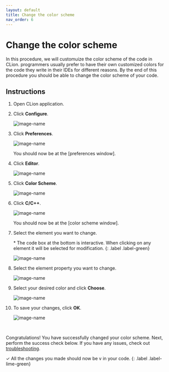 ```yaml
---
layout: default
title: Change the color scheme
nav_order: 6
---
```


# Change the color scheme

In this procedure, we will customuize the color scheme of the code in CLion. programmers usually prefer to have their own customized colors for the code they write in their IDEs for different reasons. By the end of this procedure you should be able to change the color scheme of your code.

## Instructions

1. Open CLion application.
2. Click **Configure**.

    ![image-name](https://github.com/AmirAshvins/how-to-use-CLion/blob/gh-pages/assets/images/proc5-image1.png?raw=true "alt text here")

3. Click **Preferences**.

    ![image-name](https://github.com/AmirAshvins/how-to-use-CLion/blob/gh-pages/assets/images/proc5-image2.png?raw=true "alt text here")

    You should now be at the [preferences window].

4. Click **Editor**.

    ![image-name](https://github.com/AmirAshvins/how-to-use-CLion/blob/gh-pages/assets/images/proc5-image3.png?raw=true "alt text here")

5. Click **Color Scheme**.

    ![image-name](https://github.com/AmirAshvins/how-to-use-CLion/blob/gh-pages/assets/images/proc5-image4.png?raw=true "alt text here")

6. Click **C/C++**.

    ![image-name](https://github.com/AmirAshvins/how-to-use-CLion/blob/gh-pages/assets/images/proc5-img5.png?raw=true "alt text here")

    You should now be at the [color scheme window].

7. Select the element you want to change.

    \* The code box at the bottom is interactive. When clicking on any element it will be selected for modification.
      {: .label .label-green}

    ![image-name](https://github.com/AmirAshvins/how-to-use-CLion/blob/gh-pages/assets/images/proc5-img6.png?raw=true "alt text here")

8. Select the element property you want to change.

    ![image-name](https://github.com/AmirAshvins/how-to-use-CLion/blob/gh-pages/assets/images/proc5-img7.png?raw=true "alt text here")

9. Select your desired color and click **Choose**.

    ![image-name](https://github.com/AmirAshvins/how-to-use-CLion/blob/gh-pages/assets/images/proc5-img8.png?raw=true "alt text here")

10. To save your changes, click **OK**.

    ![image-name](https://github.com/AmirAshvins/how-to-use-CLion/blob/gh-pages/assets/images/proc5-img11.png?raw=true "alt text here")

<br/>

Congratulations! You have successfully changed your color scheme. Next, perform the success check below. If you have any issues, check out [troubleshooting](https://amirashvins.github.io/how-to-use-CLion/docs/troubleshooting/).

✓ All the changes you made should now be v in your code.
{: .label .label-lime-green}
